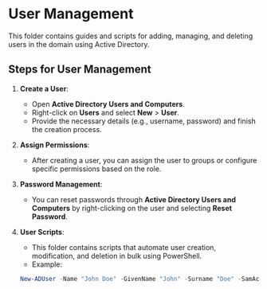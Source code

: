 # User Management

This folder contains guides and scripts for adding, managing, and deleting users in the domain using Active Directory.

## Steps for User Management

1. **Create a User**:
   - Open **Active Directory Users and Computers**.
   - Right-click on **Users** and select **New** > **User**.
   - Provide the necessary details (e.g., username, password) and finish the creation process.

2. **Assign Permissions**:
   - After creating a user, you can assign the user to groups or configure specific permissions based on the role.

3. **Password Management**:
   - You can reset passwords through **Active Directory Users and Computers** by right-clicking on the user and selecting **Reset Password**.

4. **User Scripts**:
   - This folder contains scripts that automate user creation, modification, and deletion in bulk using PowerShell.
   - Example:
   ```powershell
   New-ADUser -Name "John Doe" -GivenName "John" -Surname "Doe" -SamAccountName "jdoe" -UserPrincipalName "jdoe@corp.local" -Path "CN=Users,DC=corp,DC=local" -AccountPassword (ConvertTo-SecureString "Password123" -AsPlainText -Force) -Enabled $true
